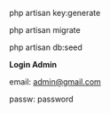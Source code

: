 php artisan key:generate

php artisan migrate

php artisan db:seed 

**Login Admin**

email: admin@gmail.com

passw: password
